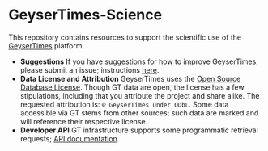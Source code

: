 # GeyserTimes-Science
This repository contains resources to support the scientific use of the [GeyserTimes](http://geysertimes.org) platform. 

* **Suggestions**
If you have suggestions for how to improve GeyserTimes, please submit an issue; instructions  [here](https://help.github.com/articles/creating-an-issue/).
* **Data License and Attribution** GeyserTimes uses the [Open Source Database License](http://opendatacommons.org/licenses/odbl/summary/). Though GT data are open, the license has a few stipulations, including that you attribute the project and share alike. The requested attribution is: `© GeyserTimes under ODbL`. Some data accessible via GT stems from other sources; such data are marked and will reference their respective license.
* **Developer API** GT infrastructure supports some programmatic retrieval requests; [API documentation](http://geysertimes.org/api/v4/docs/index.php).
